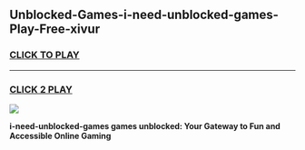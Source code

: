 
## Unblocked-Games-i-need-unblocked-games-Play-Free-xivur
<h3>
<a href="https://premium76.site?title=i-need-unblocked-games&ref=15A">CLICK TO PLAY</a></h3>
<hr>

<h3>
<a href="https://premium76.site?title=i-need-unblocked-games&ref=15A">CLICK 2 PLAY</a>
  
</h3>

<a href="https://premium76.site?title=i-need-unblocked-games&ref=15A"><img src="https://clearcache.store/games.png"></a>


**i-need-unblocked-games games unblocked: Your Gateway to Fun and Accessible Online Gaming**
